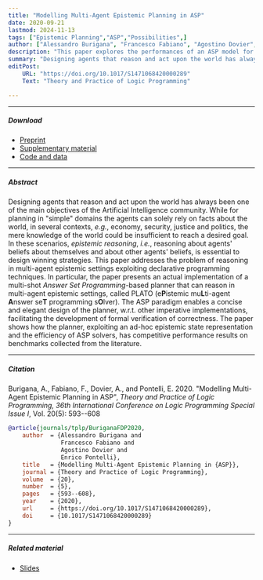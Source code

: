 ```yaml
---
title: "Modelling Multi-Agent Epistemic Planning in ASP"
date: 2020-09-21
lastmod: 2024-11-13
tags: ["Epistemic Planning","ASP","Possibilities",]
author: ["Alessandro Burigana", "Francesco Fabiano", "Agostino Dovier", "Enrico Pontelli"]
description: "This paper explores the performances of an ASP model for epistemic planning called PLATO. ICLP, TPLP 2020." 
summary: "Designing agents that reason and act upon the world has always been one of the main objectives of the Artificial Intelligence community. While for planning in \"simple\" domains the agents can solely rely on facts about the world, in several contexts, *e.g.*, economy, security, justice and politics, the mere knowledge of the world could be insufficient to reach a desired goal. In these scenarios, *epistemic reasoning*, *i.e.*, reasoning about agents' beliefs about themselves and about other agents' beliefs, is essential to design winning strategies. This paper addresses the problem of reasoning in multi-agent epistemic settings exploiting declarative programming techniques. In particular, the paper presents an actual implementation of a multi-shot *Answer Set Programming*-based planner that can reason in multi-agent epistemic settings, called PLATO (e**P**istemic mu**L**ti-agent **A**nswer se**T** programming s**O**lver). The ASP paradigm enables a concise and elegant design of the planner, w.r.t. other imperative implementations, facilitating the development of formal verification of correctness. The paper shows how the planner, exploiting an ad-hoc epistemic state representation and the efficiency of ASP solvers, has competitive performance results on benchmarks collected from the literature." 
editPost:
    URL: "https://doi.org/10.1017/S1471068420000289"
    Text: "Theory and Practice of Logic Programming"

---
```


---

##### Download

+ [Preprint](https://arxiv.org/abs/2008.03007)
+ [Supplementary material](supplementary.pdf)
+ [Code and data](https://github.com/a-burigana/PLATO)

---

##### Abstract

Designing agents that reason and act upon the world has always been one of the main objectives of the Artificial Intelligence community. While for planning in "simple" domains the agents can solely rely on facts about the world, in several contexts, *e.g.*, economy, security, justice and politics, the mere knowledge of the world could be insufficient to reach a desired goal. In these scenarios, *epistemic reasoning*, *i.e.*, reasoning about agents' beliefs about themselves and about other agents' beliefs, is essential to design winning strategies. This paper addresses the problem of reasoning in multi-agent epistemic settings exploiting declarative programming techniques. In particular, the paper presents an actual implementation of a multi-shot *Answer Set Programming*-based planner that can reason in multi-agent epistemic settings, called PLATO (e**P**istemic mu**L**ti-agent **A**nswer se**T** programming s**O**lver). The ASP paradigm enables a concise and elegant design of the planner, w.r.t. other imperative implementations, facilitating the development of formal verification of correctness. The paper shows how the planner, exploiting an ad-hoc epistemic state representation and the efficiency of ASP solvers, has competitive performance results on benchmarks collected from the literature.

---

##### Citation

Burigana, A., Fabiano, F., Dovier, A., and Pontelli, E. 2020. "Modelling Multi-Agent Epistemic Planning in ASP", *Theory and Practice of Logic Programming, 36th International Conference on Logic Programming Special Issue I*, Vol. 20(5): 593--608

```BibTeX
@article{journals/tplp/BuriganaFDP2020,
    author  = {Alessandro Burigana and
               Francesco Fabiano and
               Agostino Dovier and
               Enrico Pontelli},
    title   = {Modelling Multi-Agent Epistemic Planning in {ASP}},
    journal = {Theory and Practice of Logic Programming},
    volume  = {20},
    number  = {5},
    pages   = {593--608},
    year    = {2020},
    url     = {https://doi.org/10.1017/S1471068420000289},
    doi     = {10.1017/S1471068420000289}
}
```

---

##### Related material

+ [Slides](slides.pdf)
